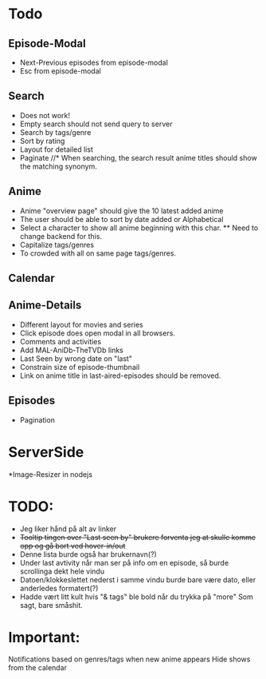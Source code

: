 Todo
==

Episode-Modal
--

* Next-Previous episodes from episode-modal
* Esc from episode-modal

Search
--
* Does not work!
* Empty search should not send query to server
* Search by tags/genre
* Sort by rating
* Layout for detailed list
* Paginate
//* When searching, the search result anime titles should show the matching synonym.

Anime
--

* Anime "overview page" should give the 10 latest added anime
* The user should be able to sort by date added or Alphabetical
* Select a character to show all anime beginning with this char.
** Need to change backend for this.
* Capitalize tags/genres
* To crowded with all on same page tags/genres.

Calendar
--

Anime-Details
--

* Different layout for movies and series 
* Click episode does open modal in all browsers.
* Comments and activities
* Add MAL-AniDb-TheTVDb links
* Last Seen by wrong date on "last"
* Constrain size of episode-thumbnail
* Link on anime title in last-aired-episodes should be removed.

Episodes
--
* Pagination


ServerSide
==

*Image-Resizer in nodejs




TODO:
===
* Jeg liker hånd på alt av linker 
* ~~Tooltip tingen over "Last seen by" brukere forventa jeg at skulle komme opp og gå bort ved hover-in/out~~
* Denne lista burde også har brukernavn(?)
* Under last avtivity når man ser på info om en episode, så burde scrollinga dekt hele vindu
* Datoen/klokkeslettet nederst i samme vindu burde bare være dato, eller anderledes formatert(?)
* Hadde vært litt kult hvis "& tags" ble bold når du trykka på "more"
Som sagt, bare småshit. 




Important:
===
Notifications based on genres/tags when new anime appears
Hide shows from the calendar